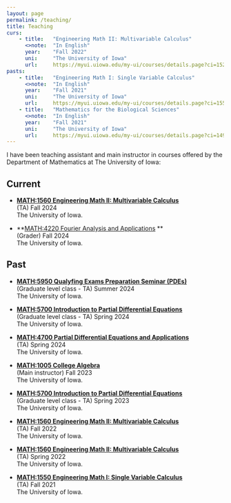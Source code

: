 ```yaml
---
layout: page
permalink: /teaching/
title: Teaching
curs:
    - title:   "Engineering Math II: Multivariable Calculus"
      <>note:  "In English"
      year:    "Fall 2022"
      uni:     "The University of Iowa"
      url:     https://myui.uiowa.edu/my-ui/courses/details.page?ci=152065&id=953716
pasts:
    - title:   "Engineering Math I: Single Variable Calculus"
      <>note:  "In English"
      year:    "Fall 2021"
      uni:     "The University of Iowa"
      url:     https://myui.uiowa.edu/my-ui/courses/details.page?ci=155573&id=941316 
    - title:   "Mathematics for the Biological Sciences"
      <>note:  "In English"
      year:    "Fall 2021"
      uni:     "The University of Iowa"
      url:     https://myui.uiowa.edu/my-ui/courses/details.page?ci=149667&id=941277
---
```



I have been teaching assistant and main instructor in courses offered by the Department of Mathematics at The University of Iowa:



## Current

- **[MATH:1560 Engineering Math II: Multivariable Calculus](https://myui.uiowa.edu/my-ui/courses/details.page?ci=152065&id=1018300)** <br /> 
 (TA) Fall 2024 <br /> The University of Iowa.

- **[MATH:4220 Fourier Analysis and Applications](https://myui.uiowa.edu/my-ui/courses/details.page?ci=173788&id=1025657) ** <br /> 
 (Grader) Fall 2024 <br /> The University of Iowa.
 
 

## Past

- **[MATH:5950 Qualyfing Exams Preparation Seminar (PDEs)](https://myui.uiowa.edu/my-ui/courses/details.page?ci=149697&id=980060)** <br /> 
 (Graduate level class - TA) Summer 2024 <br /> The University of Iowa.

- **[MATH:5700 Introduction to Partial Differential Equations](https://myui.uiowa.edu/my-ui/courses/details.page?ci=149697&id=980060)** <br /> 
 (Graduate level class - TA) Spring 2024 <br /> The University of Iowa.
 
- **[MATH:4700 Partial Differential Equations and Applications](https://myui.uiowa.edu/my-ui/courses/details.page?ci=173787&id=1015387)** <br /> 
(TA) Spring 2024 <br />  The University of Iowa.

- **[MATH:1005 College Algebra](https://myui.uiowa.edu/my-ui/courses/details.page?ci=157684&id=994167)** <br /> 
 (Main instructor) Fall 2023 <br /> The University of Iowa.
 
- **[MATH:5700 Introduction to Partial Differential Equations](https://myui.uiowa.edu/my-ui/courses/details.page?ci=149697&id=980060)** <br /> 
 (Graduate level class - TA) Spring 2023 <br /> The University of Iowa.
 
 - **[MATH:1560 Engineering Math II: Multivariable Calculus](https://myui.uiowa.edu/my-ui/courses/details.page?ci=152065&id=953716)** <br /> 
 (TA) Fall 2022 <br /> The University of Iowa.

- **[MATH:1560 Engineering Math II: Multivariable Calculus](https://myui.uiowa.edu/my-ui/courses/details.page?ci=152065&id=953716)** <br /> 
 (TA) Spring 2022 <br /> The University of Iowa.
 
- **[MATH:1550 Engineering Math I: Single Variable Calculus](https://myui.uiowa.edu/my-ui/courses/details.page?ci=155573&id=941316)** <br /> 
 (TA) Fall 2021 <br /> The University of Iowa.
 


